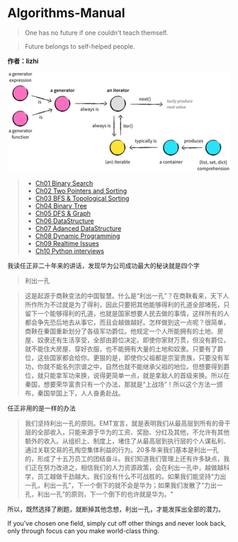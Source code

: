 # Algorithms-Manual

> One has no future if one couldn't teach themself.

> Future belongs to self-helped people.

**作者：lizhi**

![](images/iter-relationships.gif)

> - [Ch01 Binary Search](Ch01_Binary_Search.ipynb)
> - [Ch02 Two Pointers and Sorting](Ch02_Two_Pointers_and_Sorting.ipynb)
> - [Ch03 BFS & Topological Sorting](Ch03_BFS&Topological_Sorting.ipynb)
> - [Ch04 Binary Tree](Ch04_Binary_Tree.ipynb)
> - [Ch05 DFS & Graph](Ch05_DFS&Graph.ipynb)
> - [Ch06 DataStructure](Ch06_DataStructure.ipynb)
> - [Ch07 Adanced DataStructure](Ch07_Adanced_DataStructure.ipynb)
> - [Ch08 Dynamic Programming](Ch08_Dynamic_Programming.ipynb)
> - [Ch09 Realtime Issues](Ch09_Realtime_Issues.ipynb)
> - [Ch10 Python interviews](Ch10_Python_interviews.ipynb)




我读任正非二十年来的讲话，发现华为公司成功最大的秘诀就是四个字

> 利出一孔

> 这是起源于商鞅变法的中国智慧。什么是“利出一孔”？在商鞅看来，天下人所作所为不过就是为了得利，因此只要把其他能够得利的孔道全部堵死，只留下一个能够得利的孔道，也就是国家想要人民去做的事情，这样所有的人都会争先恐后地去从事它，而且会越做越好。怎样做到这一点呢？很简单，商鞅在秦国重新划分了各级军功爵位。他规定一个人所能拥有的土地、房屋、奴隶还有生活享受，全部由爵位决定。即使你家财万贯，但没有爵位，就不能住大房屋、穿好衣服，也不能拥有大量的土地和奴隶。只要有了爵位，这些国家都会给你。更狠的是，即使你父祖都是宗室贵族，只要没有军功，你就不能名列宗谱之中，自然也就不能继承父祖的地位。但想要得到爵位，就只能拿军功来换，说得更简单一点，就是拿敌人的首级来换。所以在秦国，想要荣华富贵只有一个办法，那就是“上战场”！所以这个方法一颁布，秦国举国上下，人人奋勇赴战。

任正非用的是一样的办法

> 我们坚持利出一孔的原则。EMT宣言，就是表明我们从最高层到所有的骨干层的全部收入，只能来源于华为的工资、奖励、分红及其他，不允许有其他额外的收入。从组织上、制度上，堵住了从最高层到执行层的个人谋私利、通过关联交易的孔掏空集体利益的行为。20多年来我们基本是利出一孔的，形成了十五万员工的团结奋斗。我们知道我们管理上还有许多缺点，我们正在努力改进之，相信我们的人力资源政策，会在利出一孔中，越做越科学，员工越做干劲越大。我们没有什么不可战胜的。如果我们能坚持“力出一孔，利出一孔”，下一个倒下的就不会是华为；如果我们发散了“力出一孔，利出一孔”的原则，下一个倒下的也许就是华为。"

所以，既然选择了刷题，就断掉其他念想，利出一孔，才能发挥出全部的潜力。 

If you've chosen one field, simply cut off other things and never look back, only through focus can you make world-class thing. 

